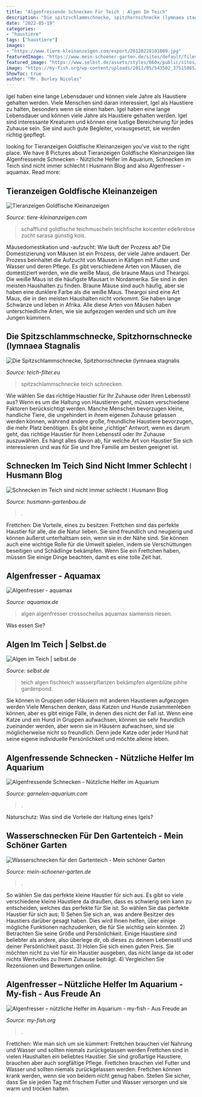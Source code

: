 ```yaml
---
title: "Algenfressende Schnecken Für Teich : Algen Im Teich"
description: "Die spitzschlammschnecke, spitzhornschnecke (lymnaea stagnalis"
date: "2022-05-19"
categories:
- "haustiere"
tags: ["haustiere"]
images:
- "https://www.tiere-kleinanzeigen.com/export/20120228101009.jpg"
featuredImage: "https://www.mein-schoener-garten.de/sites/default/files/styles/og_image/public/aufmacher-wasserschnecken-posthornschnecke-planobarius-corneus-12234547-Strauss.jpg?h=c3bf4dd4&amp;itok=MmnD4OLr"
featured_image: "https://www.selbst.de/assets/styles/660x/public/sites/default/files/pictures/Teichalgen-Fadenalgen_1_.jpg"
image: "https://my-fish.org/wp-content/uploads/2012/05/543502_375150852520811_201506233218608_997046_408451705_n.jpg"
ShowToc: true
author: "Mr. Burley Nicolas"
---
```



Igel haben eine lange Lebensdauer und können viele Jahre als Haustiere gehalten werden.
Viele Menschen sind daran interessiert, Igel als Haustiere zu halten, besonders wenn sie einen haben. Igel haben eine lange Lebensdauer und können viele Jahre als Haustiere gehalten werden. Igel sind interessante Kreaturen und können eine lustige Bereicherung für jedes Zuhause sein. Sie sind auch gute Begleiter, vorausgesetzt, sie werden richtig gepflegt.

	

		
looking for Tieranzeigen Goldfische Kleinanzeigen you've visit to the right place. We have 8 Pictures about Tieranzeigen Goldfische Kleinanzeigen like Algenfressende Schnecken - Nützliche Helfer im Aquarium, Schnecken im Teich sind nicht immer schlecht ǀ Husmann Blog and also Algenfresser - aquamax. Read more:
		
    
## Tieranzeigen Goldfische Kleinanzeigen

<img loading=lazy src="https://www.tiere-kleinanzeigen.com/export/20120228101009.jpg" onerror="this.onerror=null;this.src='https://tse2.mm.bing.net/th?id=OIP.HLhIRc_tKSO31_ByNlyOpwHaE7&amp;pid=15.1';" alt="Tieranzeigen Goldfische Kleinanzeigen">

_Source: tiere-kleinanzeigen.com_

>schafflund goldfische teichmuscheln teichfische koicenter edelkrebse zucht sarasa günstig kois. 

	

Mäusedomestikation und -aufzucht: Wie läuft der Prozess ab?
Die Domestizierung von Mäusen ist ein Prozess, der viele Jahre andauert. Der Prozess beinhaltet die Aufzucht von Mäusen in Käfigen mit Futter und Wasser und deren Pflege. Es gibt verschiedene Arten von Mäusen, die domestiziert werden, wie die weiße Maus, die braune Maus und Theargoi. Die weiße Maus ist die häufigste Mausart in Nordamerika. Sie sind in den meisten Haushalten zu finden. Braune Mäuse sind auch häufig, aber sie haben eine dunklere Farbe als die weiße Maus. Theargoi sind eine Art Maus, die in den meisten Haushalten nicht vorkommt. Sie haben lange Schwänze und leben in Afrika. Alle diese Arten von Mäusen haben unterschiedliche Arten, wie sie aufgezogen werden und sich um ihre Jungen kümmern.

    
## Die Spitzschlammschnecke, Spitzhornschnecke (lymnaea Stagnalis

<img loading=lazy src="https://www.teich-filter.eu/media/image/spitzschlammschnecke-teich.jpg" onerror="this.onerror=null;this.src='https://tse2.mm.bing.net/th?id=OIP.pY4LHN9x7ESe7qH8auP72gHaDt&amp;pid=15.1';" alt="Die Spitzschlammschnecke, Spitzhornschnecke (lymnaea stagnalis">

_Source: teich-filter.eu_

>spitzschlammschnecke teich schnecken. 

	

Wie wählen Sie das richtige Haustier für Ihr Zuhause oder Ihren Lebensstil aus?
Wenn es um die Haltung von Haustieren geht, müssen verschiedene Faktoren berücksichtigt werden. Manche Menschen bevorzugen kleine, handliche Tiere, die ungehindert in ihrem eigenen Zuhause gelassen werden können, während andere große, freundliche Haustiere bevorzugen, die mehr Platz benötigen. Es gibt keine „richtige“ Antwort, wenn es darum geht, das richtige Haustier für Ihren Lebensstil oder Ihr Zuhause auszuwählen. Es hängt alles davon ab, für welche Art von Haustier Sie sich interessieren und was für Sie und Ihre Familie am besten geeignet ist.

    
## Schnecken Im Teich Sind Nicht Immer Schlecht ǀ Husmann Blog

<img loading=lazy src="https://www.husmann-gartenbau.de/wp-content/uploads/2015/10/Schnecken-im-Teich-2.jpg" onerror="this.onerror=null;this.src='https://tse1.mm.bing.net/th?id=OIP.D1ftnRO2oSkyRDKY1BO5VgHaHZ&amp;pid=15.1';" alt="Schnecken im Teich sind nicht immer schlecht ǀ Husmann Blog">

_Source: husmann-gartenbau.de_

>. 

	

Frettchen: Die Vorteile, eines zu besitzen:
Frettchen sind das perfekte Haustier für alle, die die Natur lieben. Sie sind freundlich und neugierig und können äußerst unterhaltsam sein, wenn sie in der Nähe sind. Sie können auch eine wichtige Rolle für die Umwelt spielen, indem sie Verschüttungen beseitigen und Schädlinge bekämpfen. Wenn Sie ein Frettchen haben, müssen Sie einige Dinge beachten, damit es eine tolle Zeit hat.

    
## Algenfresser - Aquamax

<img loading=lazy src="http://aquamax.de/files/aquamax/algen/aquarium/algenfresser/AlgenAQ_crossocheilus.jpg" onerror="this.onerror=null;this.src='https://tse1.mm.bing.net/th?id=OIP.6wJVHrmjy9cFdw81qN2QsgHaDy&amp;pid=15.1';" alt="Algenfresser - aquamax">

_Source: aquamax.de_

>algen algenfresser crossocheilus aquamax siamensis riesen. 

	

Was essen Sie?

    
## Algen Im Teich | Selbst.de

<img loading=lazy src="https://www.selbst.de/assets/styles/660x/public/sites/default/files/pictures/Teichalgen-Fadenalgen_1_.jpg" onerror="this.onerror=null;this.src='https://tse1.mm.bing.net/th?id=OIP.fRaDLiKnrDYC4nS4OTVUrQHaMJ&amp;pid=15.1';" alt="Algen im Teich | selbst.de">

_Source: selbst.de_

>teich algen fischteich wasserpflanzen bekämpfen algenblüte pihhe gardenpond. 

	

Sie können in Gruppen oder Häusern mit anderen Haustieren aufgezogen werden
Viele Menschen denken, dass Katzen und Hunde zusammenleben können, aber es gibt einige Fälle, in denen dies nicht der Fall ist. Wenn eine Katze und ein Hund in Gruppen aufwachsen, können sie sehr freundlich zueinander werden, aber wenn sie in Häusern aufwachsen, sind sie möglicherweise nicht so freundlich. Denn jede Katze oder jeder Hund hat seine eigene individuelle Persönlichkeit und möchte alleine leben.

    
## Algenfressende Schnecken - Nützliche Helfer Im Aquarium

<img loading=lazy src="https://www.garnelen-aquarium.com/wp-content/uploads/geweihschnecke-624x499.jpg" onerror="this.onerror=null;this.src='https://tse2.mm.bing.net/th?id=OIP.RL3Dw4sZB0ztewdDGw8YigHaF7&amp;pid=15.1';" alt="Algenfressende Schnecken - Nützliche Helfer im Aquarium">

_Source: garnelen-aquarium.com_

>. 

	

Naturschutz: Was sind die Vorteile der Haltung eines Igels?

    
## Wasserschnecken Für Den Gartenteich - Mein Schöner Garten

<img loading=lazy src="https://www.mein-schoener-garten.de/sites/default/files/styles/og_image/public/aufmacher-wasserschnecken-posthornschnecke-planobarius-corneus-12234547-Strauss.jpg?h=c3bf4dd4&amp;itok=MmnD4OLr" onerror="this.onerror=null;this.src='https://tse1.mm.bing.net/th?id=OIP.SxOmJKPh-6MDOpO7fc4OawAAAA&amp;pid=15.1';" alt="Wasserschnecken für den Gartenteich - Mein schöner Garten">

_Source: mein-schoener-garten.de_

>. 

	

So wählen Sie das perfekte kleine Haustier für sich aus.
Es gibt so viele verschiedene kleine Haustiere da draußen, dass es schwierig sein kann zu entscheiden, welches das perfekte für Sie ist. So wählen Sie das perfekte Haustier für sich aus: 1) Sehen Sie sich an, was andere Besitzer des Haustiers darüber gesagt haben. Dies wird Ihnen helfen, über einige mögliche Funktionen nachzudenken, die für Sie wichtig sein könnten. 2) Betrachten Sie seine Größe und Persönlichkeit. Einige Haustiere sind beliebter als andere, also überlege dir, ob dieses zu deinem Lebensstil und deiner Persönlichkeit passt. 3) Holen Sie sich einen guten Preis. Sie möchten nicht zu viel für ein Haustier ausgeben, das nicht lange da ist oder nichts Wertvolles zu Ihrem Zuhause beiträgt. 4) Vergleichen Sie Rezensionen und Bewertungen online.

    
## Algenfresser – Nützliche Helfer Im Aquarium - My-fish - Aus Freude An

<img loading=lazy src="https://my-fish.org/wp-content/uploads/2012/05/543502_375150852520811_201506233218608_997046_408451705_n.jpg" onerror="this.onerror=null;this.src='https://tse4.mm.bing.net/th?id=OIP.pYCiflCMLJtFGQKUo3nkDQHaFj&amp;pid=15.1';" alt="Algenfresser – nützliche Helfer im Aquarium - my-fish - Aus Freude an">

_Source: my-fish.org_

>. 

	

Frettchen: Wie man sich um sie kümmert: Frettchen brauchen viel Nahrung und Wasser und sollten niemals zurückgelassen werden
Frettchen sind in vielen Haushalten ein beliebtes Haustier. Sie sind großartige Haustiere, brauchen aber auch sorgfältige Pflege. Frettchen brauchen viel Futter und Wasser und sollten niemals zurückgelassen werden. Frettchen können krank werden, wenn sie von beidem nicht genug haben. Stellen Sie sicher, dass Sie sie jeden Tag mit frischem Futter und Wasser versorgen und sie warm und trocken halten.

